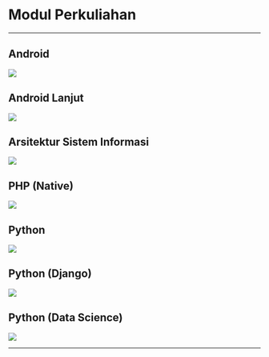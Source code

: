 # Modul Perkuliahan
---

## Android
[![](https://img.shields.io/badge/Lihat%20Daftar%20Modul-Disini-brightgreen?style=for-the-badge&logo=android&logoColor=FFF)](android)

## Android Lanjut
[![](https://img.shields.io/badge/Lihat%20Daftar%20Modul-Disini-brightgreen?style=for-the-badge&logo=android&logoColor=FFF)](androidlanjut)

## Arsitektur Sistem Informasi
[![](https://img.shields.io/badge/Lihat%20Daftar%20Modul-Disini-yellow?style=for-the-badge&logo=showpad&logoColor=FFF)](arsi)

## PHP (Native)
[![](https://img.shields.io/badge/Lihat%20Daftar%20Modul-Disini-FF69B4?style=for-the-badge&logo=php&logoColor=FFF)](phpnative)

## Python
[![](https://img.shields.io/badge/Lihat%20Daftar%20Modul-Disini-informational?style=for-the-badge&logo=python&logoColor=FFF)](python)

## Python (Django)
[![](https://img.shields.io/badge/Lihat%20Daftar%20Modul-Disini-informational?style=for-the-badge&logo=django&logoColor=FFF)](pythondjango)

## Python (Data Science)
[![](https://img.shields.io/badge/Lihat%20Daftar%20Modul-Disini-critical?style=for-the-badge&logo=mathworks&logoColor=FFF)](pythondatascience)

---
